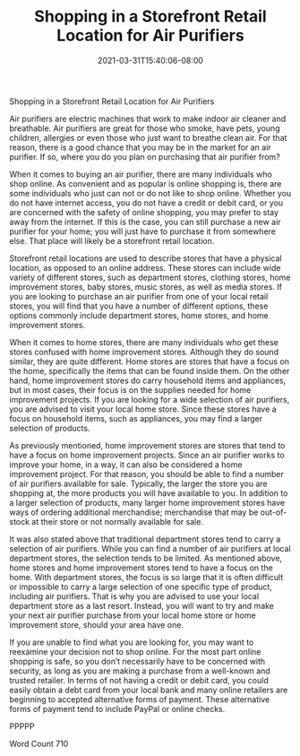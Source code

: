 ﻿---
title: "Shopping in a Storefront Retail Location for Air Purifiers"
date: 2021-03-31T15:40:06-08:00
description: "Air Purifiers Tips for Web Success"
featured_image: "/images/Air Purifiers.jpg"
tags: ["Air Purifiers"]
---

Shopping in a Storefront Retail Location for Air Purifiers

Air purifiers are electric machines that work to make indoor air cleaner and breathable. Air purifiers are great for those who smoke, have pets, young children, allergies or even those who just want to breathe clean air. For that reason, there is a good chance that you may be in the market for an air purifier.  If so, where you do you plan on purchasing that air purifier from?

When it comes to buying an air purifier, there are many individuals who shop online. As convenient and as popular is online shopping is, there are some individuals who just can not or do not like to shop online.  Whether you do not have internet access, you do not have a credit or debit card, or you are concerned with the safety of online shopping, you may prefer to stay away from the internet.  If this is the case, you can still purchase a new air purifier for your home; you will just have to purchase it from somewhere else. That place will likely be a storefront retail location.

Storefront retail locations are used to describe stores that have a physical location, as opposed to an online address.  These stores can include wide variety of different stores, such as department stores, clothing stores, home improvement stores, baby stores, music stores, as well as media stores.  If you are looking to purchase an air purifier from one of your local retail stores, you will find that you have a number of different options, these options commonly include department stores, home stores, and home improvement stores.

When it comes to home stores, there are many individuals who get these stores confused with home improvement stores. Although they do sound similar, they are quite different.  Home stores are stores that have a focus on the home, specifically the items that can be found inside them. On the other hand, home improvement stores do carry household items and appliances, but in most cases, their focus is on the supplies needed for home improvement projects.  If you are looking for a wide selection of air purifiers, you are advised to visit your local home store.  Since these stores have a focus on household items, such as appliances, you may find a larger selection of products.

As previously mentioned, home improvement stores are stores that tend to have a focus on home improvement projects.  Since an air purifier works to improve your home, in a way, it can also be considered a home improvement project. For that reason, you should be able to find a number of air purifiers available for sale.  Typically, the larger the store you are shopping at, the more products you will have available to you. In addition to a larger selection of products, many larger home improvement stores have ways of ordering additional merchandise; merchandise that may be out-of-stock at their store or not normally available for sale. 

It was also stated above that traditional department stores tend to carry a selection of air purifiers.  While you can find a number of air purifiers at local department stores, the selection tends to be limited.  As mentioned above, home stores and home improvement stores tend to have a focus on the home.  With department stores, the focus is so large that it is often difficult or impossible to carry a large selection of one specific type of product, including air purifiers. That is why you are advised to use your local department store as a last resort.  Instead, you will want to try and make your next air purifier purchase from your local home store or home improvement store, should your area have one.  

If you are unable to find what you are looking for, you may want to reexamine your decision not to shop online.  For the most part online shopping is safe, so you don’t necessarily have to be concerned with security, as long as you are making a purchase from a well-known and trusted retailer.  In terms of not having a credit or debit card, you could easily obtain a debt card from your local bank and many online retailers are beginning to accepted alternative forms of payment. These alternative forms of payment tend to include PayPal or online checks.  

PPPPP

Word Count 710

